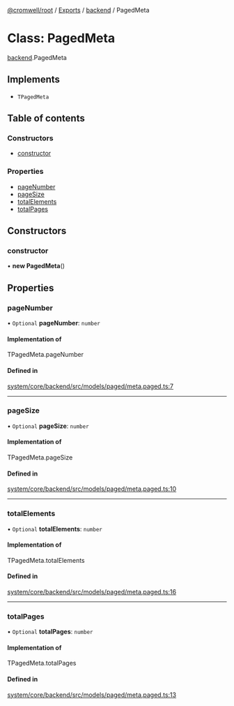 [@cromwell/root](../README.md) / [Exports](../modules.md) / [backend](../modules/backend.md) / PagedMeta

# Class: PagedMeta

[backend](../modules/backend.md).PagedMeta

## Implements

- `TPagedMeta`

## Table of contents

### Constructors

- [constructor](backend.PagedMeta.md#constructor)

### Properties

- [pageNumber](backend.PagedMeta.md#pagenumber)
- [pageSize](backend.PagedMeta.md#pagesize)
- [totalElements](backend.PagedMeta.md#totalelements)
- [totalPages](backend.PagedMeta.md#totalpages)

## Constructors

### constructor

• **new PagedMeta**()

## Properties

### pageNumber

• `Optional` **pageNumber**: `number`

#### Implementation of

TPagedMeta.pageNumber

#### Defined in

[system/core/backend/src/models/paged/meta.paged.ts:7](https://github.com/CromwellCMS/Cromwell/blob/master/system/core/backend/src/models/paged/meta.paged.ts#L7)

___

### pageSize

• `Optional` **pageSize**: `number`

#### Implementation of

TPagedMeta.pageSize

#### Defined in

[system/core/backend/src/models/paged/meta.paged.ts:10](https://github.com/CromwellCMS/Cromwell/blob/master/system/core/backend/src/models/paged/meta.paged.ts#L10)

___

### totalElements

• `Optional` **totalElements**: `number`

#### Implementation of

TPagedMeta.totalElements

#### Defined in

[system/core/backend/src/models/paged/meta.paged.ts:16](https://github.com/CromwellCMS/Cromwell/blob/master/system/core/backend/src/models/paged/meta.paged.ts#L16)

___

### totalPages

• `Optional` **totalPages**: `number`

#### Implementation of

TPagedMeta.totalPages

#### Defined in

[system/core/backend/src/models/paged/meta.paged.ts:13](https://github.com/CromwellCMS/Cromwell/blob/master/system/core/backend/src/models/paged/meta.paged.ts#L13)
